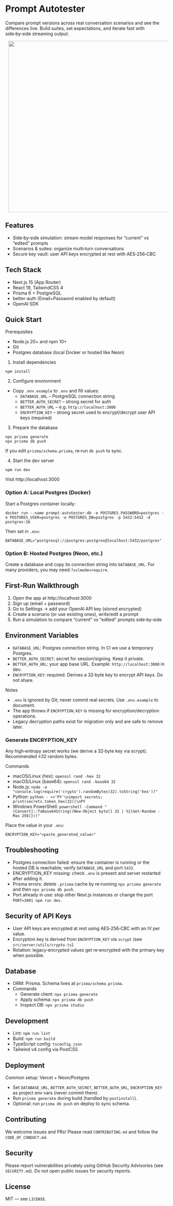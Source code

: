 # Prompt Autotester

Compare prompt versions across real conversation scenarios and see the differences live. Build suites, set expectations, and iterate fast with side‑by‑side streaming output.

<p align="center">
  <img src="https://github.com/user-attachments/assets/3680c3cd-5abf-4595-a2b9-642195bfb252" width="960" height="540" hspace="10"/>
</p>

## Features
- Side‑by‑side simulation: stream model responses for “current” vs “edited” prompts
- Scenarios & suites: organize multi‑turn conversations
- Secure key vault: user API keys encrypted at rest with AES‑256‑CBC

## Tech Stack
- Next.js 15 (App Router)
- React 19, TailwindCSS 4
- Prisma 6 + PostgreSQL
- better-auth (Email+Password enabled by default)
- OpenAI SDK

## Quick Start
Prerequisites
- Node.js 20+ and npm 10+
- Git
- Postgres database (local Docker or hosted like Neon)

1) Install dependencies
```
npm install
```

2) Configure environment
- Copy `.env.example` to `.env` and fill values:
  - `DATABASE_URL` – PostgreSQL connection string
  - `BETTER_AUTH_SECRET` – strong secret for auth
  - `BETTER_AUTH_URL` – e.g. `http://localhost:3000`
  - `ENCRYPTION_KEY` – strong secret used to encrypt/decrypt user API keys (required)

3) Prepare the database
```
npx prisma generate
npx prisma db push
```
If you edit `prisma/schema.prisma`, re‑run `db push` to sync.

4) Start the dev server
```
npm run dev
```
Visit http://localhost:3000

### Option A: Local Postgres (Docker)
Start a Postgres container locally:
```
docker run --name prompt-autotester-db -e POSTGRES_PASSWORD=postgres -e POSTGRES_USER=postgres -e POSTGRES_DB=postgres -p 5432:5432 -d postgres:16
```
Then set in `.env`:
```
DATABASE_URL="postgresql://postgres:postgres@localhost:5432/postgres"
```

### Option B: Hosted Postgres (Neon, etc.)
Create a database and copy its connection string into `DATABASE_URL`. For many providers, you may need `?sslmode=require`.

## First‑Run Walkthrough
1) Open the app at http://localhost:3000
2) Sign up (email + password)
3) Go to Settings → add your OpenAI API key (stored encrypted)
4) Create a scenario (or use existing ones), write/edit a prompt
5) Run a simulation to compare “current” vs “edited” prompts side‑by‑side

## Environment Variables
- `DATABASE_URL`: Postgres connection string. In CI we use a temporary Postgres.
- `BETTER_AUTH_SECRET`: secret for session/signing. Keep it private.
- `BETTER_AUTH_URL`: your app base URL. Example: `http://localhost:3000` in dev.
- `ENCRYPTION_KEY`: required. Derives a 32‑byte key to encrypt API keys. Do not share.

Notes
- `.env` is ignored by Git; never commit real secrets. Use `.env.example` to document.
- The app throws if `ENCRYPTION_KEY` is missing for encryption/decryption operations.
- Legacy decryption paths exist for migration only and are safe to remove later.

### Generate ENCRYPTION_KEY
Any high‑entropy secret works (we derive a 32‑byte key via scrypt). Recommended ≥32 random bytes.

Commands
- macOS/Linux (hex): `openssl rand -hex 32`
- macOS/Linux (base64): `openssl rand -base64 32`
- Node.js: `node -e "console.log(require('crypto').randomBytes(32).toString('hex'))"`
- Python: `python - <<'PY'\nimport secrets; print(secrets.token_hex(32))\nPY`
- Windows PowerShell: `powershell -Command "[Convert]::ToBase64String((New-Object byte[] 32 | %{(Get-Random -Max 256)}))"`

Place the value in your `.env`:

```
ENCRYPTION_KEY="<paste_generated_value>"
```

## Troubleshooting
- Postgres connection failed: ensure the container is running or the hosted DB is reachable; verify `DATABASE_URL` and port `5432`.
- ENCRYPTION_KEY missing: check `.env` is present and server restarted after adding it.
- Prisma errors: delete `.prisma` cache by re‑running `npx prisma generate` and then `npx prisma db push`.
- Port already in use: stop other Next.js instances or change the port `PORT=3001 npm run dev`.

## Security of API Keys
- User API keys are encrypted at rest using AES‑256‑CBC with an IV per value.
- Encryption key is derived from `ENCRYPTION_KEY` via `scrypt` (see `src/server/utils/crypto.ts`).
- Rotation: legacy‑encrypted values get re‑encrypted with the primary key when possible.

## Database
- ORM: Prisma. Schema lives at `prisma/schema.prisma`.
- Commands
  - Generate client: `npx prisma generate`
  - Apply schema: `npx prisma db push`
  - Inspect DB: `npx prisma studio`

## Development
- Lint: `npm run lint`
- Build: `npm run build`
- TypeScript config: `tsconfig.json`
- Tailwind v4 config via PostCSS

## Deployment
Common setup: Vercel + Neon/Postgres
- Set `DATABASE_URL`, `BETTER_AUTH_SECRET`, `BETTER_AUTH_URL`, `ENCRYPTION_KEY` as project env vars (never commit them).
- Run `prisma generate` during build (handled by `postinstall`).
- Optional: run `prisma db push` on deploy to sync schema.

## Contributing
We welcome issues and PRs! Please read `CONTRIBUTING.md` and follow the `CODE_OF_CONDUCT.md`.

## Security
Please report vulnerabilities privately using GitHub Security Advisories (see `SECURITY.md`). Do not open public issues for security reports.

## License
MIT — see `LICENSE`.
